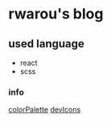 # rwarou's blog

## used language
- react
- scss

### info
[colorPalette]
[devIcons]

[colorPalette]:https://colorhunt.co/palette/222831393e4600adb5eeeeee
[devIcons]:https://devicon.dev/